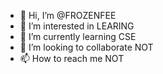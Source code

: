 - 👋 Hi, I’m @FROZENFEE
- 👀 I’m interested in LEARING
- 🌱 I’m currently learning CSE
- 💞️ I’m looking to collaborate NOT
- 📫 How to reach me NOT

<!---
FROZENFEE/FROZENFEE is a ✨ special ✨ repository because its `README.md` (this file) appears on your GitHub profile.
You can click the Preview link to take a look at your changes.
--->
